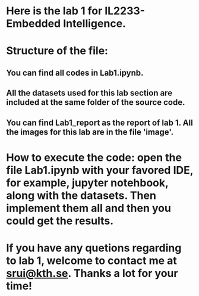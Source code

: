 # Here is the lab 1 for IL2233-Embedded Intelligence. 

# Structure of the file: 
## You can find all codes in Lab1.ipynb. 
## All the datasets used for this lab section are included at the same folder of the source code. 
## You can find Lab1_report as the report of lab 1. All the images for this lab are in the file 'image'.

# How to execute the code: open the file Lab1.ipynb with your favored IDE, for example, jupyter notehbook, along with the datasets. Then implement them all and then you could get the results.

# If you have any quetions regarding to lab 1, welcome to contact me at srui@kth.se. Thanks a lot for your time!